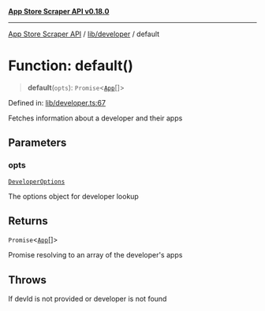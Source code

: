 [**App Store Scraper API v0.18.0**](../../../README.md)

***

[App Store Scraper API](../../../modules.md) / [lib/developer](../README.md) / default

# Function: default()

> **default**(`opts`): `Promise`\<[`App`](../../../app-types/interfaces/App.md)[]\>

Defined in: [lib/developer.ts:67](https://github.com/facundoolano/app-store-scraper/blob/113d925388ad33c5af9077ca637c241f2bf7e574/lib/developer.ts#L67)

Fetches information about a developer and their apps

## Parameters

### opts

[`DeveloperOptions`](../interfaces/DeveloperOptions.md)

The options object for developer lookup

## Returns

`Promise`\<[`App`](../../../app-types/interfaces/App.md)[]\>

Promise resolving to an array of the developer's apps

## Throws

If devId is not provided or developer is not found

